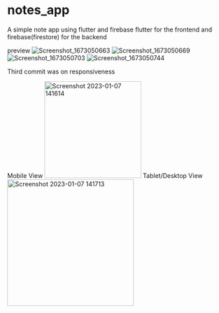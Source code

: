 # notes_app
A simple note app using flutter and firebase
flutter for the frontend and firebase(firestore) for the backend

preview
![Screenshot_1673050663](https://user-images.githubusercontent.com/66890167/211121501-7ba47164-594a-4465-b7cf-bc49dd243897.png)
![Screenshot_1673050669](https://user-images.githubusercontent.com/66890167/211121521-f9cf9ef9-5b16-438b-b24a-fff904ae92a4.png)
![Screenshot_1673050703](https://user-images.githubusercontent.com/66890167/211121558-aab802f0-f3f7-4a1f-a93a-a20724172108.png)
![Screenshot_1673050744](https://user-images.githubusercontent.com/66890167/211121563-935ef209-788a-4b1b-9214-56ad052fe2c2.png)

Third commit was on responsiveness

Mobile View
<img width="221" alt="Screenshot 2023-01-07 141614" src="https://user-images.githubusercontent.com/66890167/211153291-48e410dc-c66e-4143-b6af-e8fc2d50bad6.png">
Tablet/Desktop View
<img width="289" alt="Screenshot 2023-01-07 141713" src="https://user-images.githubusercontent.com/66890167/211153316-5cf4df07-056d-4a2f-bc35-c8dd5dc34c88.png">

